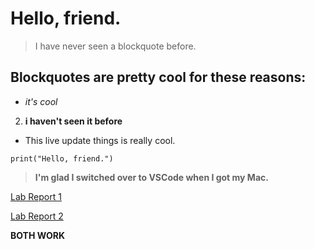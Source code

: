 # Hello, friend.
> I have never seen a blockquote before.
## Blockquotes are pretty cool for these reasons:
* *it's cool*
2. **i haven't seen it before**
* This live update things is really cool.


```
print("Hello, friend.")
```
> **I'm glad I switched over to VSCode when I got my Mac.**


[Lab Report 1](lab-report-1-week-0.html)

[Lab Report 2](https://peytongaudet.github.io/cse15L-lab-reports/lab-report-1-week-0.html)

**BOTH WORK**